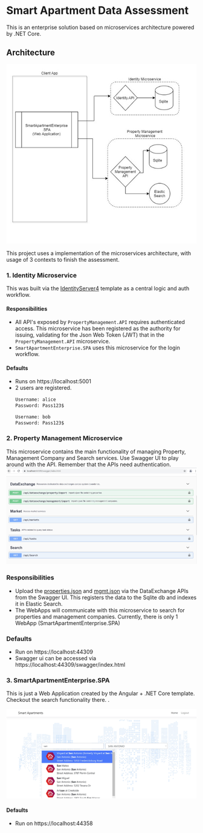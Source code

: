 # Smart Apartment Data Assessment

This is an enterprise solution based on microservices architecture powered by .NET Core.

## Architecture

![](assets/Architecture.jpg)

This project uses a implementation of the microservices architecture, with usage of 3 contexts to finish the assessment.

### 1.  Identity Microservice
This was built via the [IdentityServer4](https://identityserver4.readthedocs.io/en/latest/) template as a central logic and auth workflow. 
    
#### Responsibilities

- All API's exposed by `PropertyManagement.API` requires  authenticated access. This microservice has been registered as the authority for issuing, validating  for the Json Web Token (JWT) that in the `PropertyManagement.API` microservice.  
- `SmartApartmentEnterprise.SPA` uses this microservice for the login workflow.
#### Defaults
 - Runs on https://localhost:5001
  - 2 users are registered. 
    ```
    Username: alice
    Password: Pass123$
    ```
    ```
    Username: bob
    Password: Pass123$
    ```

### 2. Property Management Microservice

This microservice contains the main functionality of managing Property, Management Company and Search services. Use Swagger UI to play around with the API. Remember that the APIs need authentication.
![](assets/Swagger.jpg)
### Responsibilities
- Upload the [properties.json](assets/properties.json) and [mgmt.json](assets/mgmt.json) via the DataExchange APIs from the Swagger UI. This registers the data to the Sqlite db and indexes it in Elastic Search.
- The WebApps will communicate with this microservice to search for properties and management companies. Currently, there is only 1 WebApp (SmartApartmentEnterprise.SPA)
### Defaults
- Run on https://localhost:44309
- Swagger ui can be accessed via https://localhost:44309/swagger/index.html


### 3. SmartApartmentEnterprise.SPA

This is just a Web Application created by the Angular + .NET Core template. Checkout the search functionality there. .

![](assets/spa.jpg)


#### Defaults
- Run on https://localhost:44358